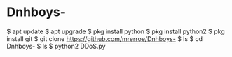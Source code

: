 # Dnhboys-

$ apt update
$ apt upgrade 
$ pkg install python
$ pkg install python2
$ pkg install git
$ git clone https://github.com/mrerroe/Dnhboys-
$ ls
$ cd Dnhboys-
$ ls
$ python2 DDoS.py
